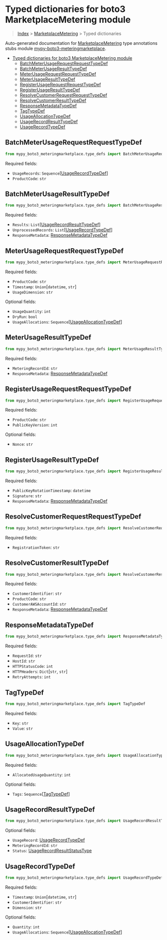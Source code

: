 <a id="typed-dictionaries-for-boto3-marketplacemetering-module"></a>

# Typed dictionaries for boto3 MarketplaceMetering module

> [Index](../README.md) > [MarketplaceMetering](./README.md) > Typed
> dictionaries

Auto-generated documentation for
[MarketplaceMetering](https://boto3.amazonaws.com/v1/documentation/api/latest/reference/services/meteringmarketplace.html#MarketplaceMetering)
type annotations stubs module
[mypy-boto3-meteringmarketplace](https://pypi.org/project/mypy-boto3-meteringmarketplace/).

- [Typed dictionaries for boto3 MarketplaceMetering module](#typed-dictionaries-for-boto3-marketplacemetering-module)
  - [BatchMeterUsageRequestRequestTypeDef](#batchmeterusagerequestrequesttypedef)
  - [BatchMeterUsageResultTypeDef](#batchmeterusageresulttypedef)
  - [MeterUsageRequestRequestTypeDef](#meterusagerequestrequesttypedef)
  - [MeterUsageResultTypeDef](#meterusageresulttypedef)
  - [RegisterUsageRequestRequestTypeDef](#registerusagerequestrequesttypedef)
  - [RegisterUsageResultTypeDef](#registerusageresulttypedef)
  - [ResolveCustomerRequestRequestTypeDef](#resolvecustomerrequestrequesttypedef)
  - [ResolveCustomerResultTypeDef](#resolvecustomerresulttypedef)
  - [ResponseMetadataTypeDef](#responsemetadatatypedef)
  - [TagTypeDef](#tagtypedef)
  - [UsageAllocationTypeDef](#usageallocationtypedef)
  - [UsageRecordResultTypeDef](#usagerecordresulttypedef)
  - [UsageRecordTypeDef](#usagerecordtypedef)

<a id="batchmeterusagerequestrequesttypedef"></a>

## BatchMeterUsageRequestRequestTypeDef

```python
from mypy_boto3_meteringmarketplace.type_defs import BatchMeterUsageRequestRequestTypeDef
```

Required fields:

- `UsageRecords`:
  `Sequence`\[[UsageRecordTypeDef](./type_defs.md#usagerecordtypedef)\]
- `ProductCode`: `str`

<a id="batchmeterusageresulttypedef"></a>

## BatchMeterUsageResultTypeDef

```python
from mypy_boto3_meteringmarketplace.type_defs import BatchMeterUsageResultTypeDef
```

Required fields:

- `Results`:
  `List`\[[UsageRecordResultTypeDef](./type_defs.md#usagerecordresulttypedef)\]
- `UnprocessedRecords`:
  `List`\[[UsageRecordTypeDef](./type_defs.md#usagerecordtypedef)\]
- `ResponseMetadata`:
  [ResponseMetadataTypeDef](./type_defs.md#responsemetadatatypedef)

<a id="meterusagerequestrequesttypedef"></a>

## MeterUsageRequestRequestTypeDef

```python
from mypy_boto3_meteringmarketplace.type_defs import MeterUsageRequestRequestTypeDef
```

Required fields:

- `ProductCode`: `str`
- `Timestamp`: `Union`\[`datetime`, `str`\]
- `UsageDimension`: `str`

Optional fields:

- `UsageQuantity`: `int`
- `DryRun`: `bool`
- `UsageAllocations`:
  `Sequence`\[[UsageAllocationTypeDef](./type_defs.md#usageallocationtypedef)\]

<a id="meterusageresulttypedef"></a>

## MeterUsageResultTypeDef

```python
from mypy_boto3_meteringmarketplace.type_defs import MeterUsageResultTypeDef
```

Required fields:

- `MeteringRecordId`: `str`
- `ResponseMetadata`:
  [ResponseMetadataTypeDef](./type_defs.md#responsemetadatatypedef)

<a id="registerusagerequestrequesttypedef"></a>

## RegisterUsageRequestRequestTypeDef

```python
from mypy_boto3_meteringmarketplace.type_defs import RegisterUsageRequestRequestTypeDef
```

Required fields:

- `ProductCode`: `str`
- `PublicKeyVersion`: `int`

Optional fields:

- `Nonce`: `str`

<a id="registerusageresulttypedef"></a>

## RegisterUsageResultTypeDef

```python
from mypy_boto3_meteringmarketplace.type_defs import RegisterUsageResultTypeDef
```

Required fields:

- `PublicKeyRotationTimestamp`: `datetime`
- `Signature`: `str`
- `ResponseMetadata`:
  [ResponseMetadataTypeDef](./type_defs.md#responsemetadatatypedef)

<a id="resolvecustomerrequestrequesttypedef"></a>

## ResolveCustomerRequestRequestTypeDef

```python
from mypy_boto3_meteringmarketplace.type_defs import ResolveCustomerRequestRequestTypeDef
```

Required fields:

- `RegistrationToken`: `str`

<a id="resolvecustomerresulttypedef"></a>

## ResolveCustomerResultTypeDef

```python
from mypy_boto3_meteringmarketplace.type_defs import ResolveCustomerResultTypeDef
```

Required fields:

- `CustomerIdentifier`: `str`
- `ProductCode`: `str`
- `CustomerAWSAccountId`: `str`
- `ResponseMetadata`:
  [ResponseMetadataTypeDef](./type_defs.md#responsemetadatatypedef)

<a id="responsemetadatatypedef"></a>

## ResponseMetadataTypeDef

```python
from mypy_boto3_meteringmarketplace.type_defs import ResponseMetadataTypeDef
```

Required fields:

- `RequestId`: `str`
- `HostId`: `str`
- `HTTPStatusCode`: `int`
- `HTTPHeaders`: `Dict`\[`str`, `str`\]
- `RetryAttempts`: `int`

<a id="tagtypedef"></a>

## TagTypeDef

```python
from mypy_boto3_meteringmarketplace.type_defs import TagTypeDef
```

Required fields:

- `Key`: `str`
- `Value`: `str`

<a id="usageallocationtypedef"></a>

## UsageAllocationTypeDef

```python
from mypy_boto3_meteringmarketplace.type_defs import UsageAllocationTypeDef
```

Required fields:

- `AllocatedUsageQuantity`: `int`

Optional fields:

- `Tags`: `Sequence`\[[TagTypeDef](./type_defs.md#tagtypedef)\]

<a id="usagerecordresulttypedef"></a>

## UsageRecordResultTypeDef

```python
from mypy_boto3_meteringmarketplace.type_defs import UsageRecordResultTypeDef
```

Optional fields:

- `UsageRecord`: [UsageRecordTypeDef](./type_defs.md#usagerecordtypedef)
- `MeteringRecordId`: `str`
- `Status`:
  [UsageRecordResultStatusType](./literals.md#usagerecordresultstatustype)

<a id="usagerecordtypedef"></a>

## UsageRecordTypeDef

```python
from mypy_boto3_meteringmarketplace.type_defs import UsageRecordTypeDef
```

Required fields:

- `Timestamp`: `Union`\[`datetime`, `str`\]
- `CustomerIdentifier`: `str`
- `Dimension`: `str`

Optional fields:

- `Quantity`: `int`
- `UsageAllocations`:
  `Sequence`\[[UsageAllocationTypeDef](./type_defs.md#usageallocationtypedef)\]
